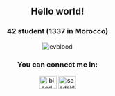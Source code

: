 <h2 align="center">Hello world!</h2>
<h3 align="center">42 student (1337 in Morocco)</h3>

<p align="center"> <img src="https://komarev.com/ghpvc/?username=evblood&label=Profile%20views&color=0e75b6&style=flat" alt="evblood" /> </p>
<h3 align="center">You can connect me in:</h3>
<p align="center">
<a href="https://twitter.com/blood_ev" target="blank"><img align="center" src="https://raw.githubusercontent.com/rahuldkjain/github-profile-readme-generator/master/src/images/icons/Social/twitter.svg" alt="blood_ev" height="30" width="40" /></a>
<a href="https://linkedin.com/in/saadakllam" target="blank"><img align="center" src="https://raw.githubusercontent.com/rahuldkjain/github-profile-readme-generator/master/src/images/icons/Social/linked-in-alt.svg" alt="saadakllam" height="30" width="40" /></a>
</p>
